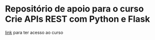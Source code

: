 # Repositório de apoio para o curso Crie APIs REST com Python e Flask
[link](www.professorvitoralves.com.br/) para ter acesso ao curso


